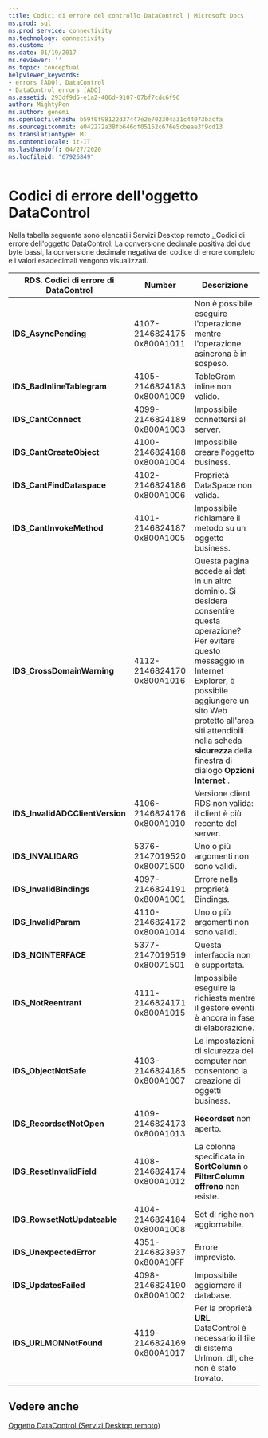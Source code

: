 ```yaml
---
title: Codici di errore del controllo DataControl | Microsoft Docs
ms.prod: sql
ms.prod_service: connectivity
ms.technology: connectivity
ms.custom: ''
ms.date: 01/19/2017
ms.reviewer: ''
ms.topic: conceptual
helpviewer_keywords:
- errors [ADO], DataControl
- DataControl errors [ADO]
ms.assetid: 293df9d5-e1a2-406d-9107-07bf7cdc6f96
author: MightyPen
ms.author: genemi
ms.openlocfilehash: b59f0f98122d37447e2e702304a31c44073bacfa
ms.sourcegitcommit: e042272a38fb646df05152c676e5cbeae3f9cd13
ms.translationtype: MT
ms.contentlocale: it-IT
ms.lasthandoff: 04/27/2020
ms.locfileid: "67926849"
---
```

# <a name="datacontrol-object-error-codes"></a>Codici di errore dell'oggetto DataControl
Nella tabella seguente sono elencati i Servizi Desktop remoto [. ](../../../ado/reference/rds-api/datacontrol-object-rds.md)Codici di errore dell'oggetto DataControl. La conversione decimale positiva dei due byte bassi, la conversione decimale negativa del codice di errore completo e i valori esadecimali vengono visualizzati.

|RDS. Codici di errore di DataControl|Number|Descrizione|
|---------------------------------|------------|-----------------|
|**IDS_AsyncPending**|4107-2146824175 0x800A1011|Non è possibile eseguire l'operazione mentre l'operazione asincrona è in sospeso.|
|**IDS_BadInlineTablegram**|4105-2146824183 0x800A1009|TableGram inline non valido.|
|**IDS_CantConnect**|4099-2146824189 0x800A1003|Impossibile connettersi al server.|
|**IDS_CantCreateObject**|4100-2146824188 0x800A1004|Impossibile creare l'oggetto business.|
|**IDS_CantFindDataspace**|4102-2146824186 0x800A1006|Proprietà DataSpace non valida.|
|**IDS_CantInvokeMethod**|4101-2146824187 0x800A1005|Impossibile richiamare il metodo su un oggetto business.|
|**IDS_CrossDomainWarning**|4112-2146824170 0x800A1016|Questa pagina accede ai dati in un altro dominio. Si desidera consentire questa operazione? Per evitare questo messaggio in Internet Explorer, è possibile aggiungere un sito Web protetto all'area siti attendibili nella scheda **sicurezza** della finestra di dialogo **Opzioni Internet** .|
|**IDS_InvalidADCClientVersion**|4106-2146824176 0x800A1010|Versione client RDS non valida: il client è più recente del server.|
|**IDS_INVALIDARG**|5376-2147019520 0x80071500|Uno o più argomenti non sono validi.|
|**IDS_InvalidBindings**|4097-2146824191 0x800A1001|Errore nella proprietà Bindings.|
|**IDS_InvalidParam**|4110-2146824172 0x800A1014|Uno o più argomenti non sono validi.|
|**IDS_NOINTERFACE**|5377-2147019519 0x80071501|Questa interfaccia non è supportata.|
|**IDS_NotReentrant**|4111-2146824171 0x800A1015|Impossibile eseguire la richiesta mentre il gestore eventi è ancora in fase di elaborazione.|
|**IDS_ObjectNotSafe**|4103-2146824185 0x800A1007|Le impostazioni di sicurezza del computer non consentono la creazione di oggetti business.|
|**IDS_RecordsetNotOpen**|4109-2146824173 0x800A1013|**Recordset** non aperto.|
|**IDS_ResetInvalidField**|4108-2146824174 0x800A1012|La colonna specificata in **SortColumn** o **FilterColumn offrono** non esiste.|
|**IDS_RowsetNotUpdateable**|4104-2146824184 0x800A1008|Set di righe non aggiornabile.|
|**IDS_UnexpectedError**|4351-2146823937 0x800A10FF|Errore imprevisto.|
|**IDS_UpdatesFailed**|4098-2146824190 0x800A1002|Impossibile aggiornare il database.|
|**IDS_URLMONNotFound**|4119-2146824169 0x800A1017|Per la proprietà **URL** DataControl è necessario il file di sistema Urlmon. dll, che non è stato trovato.|

## <a name="see-also"></a>Vedere anche
 [Oggetto DataControl (Servizi Desktop remoto)](../../../ado/reference/rds-api/datacontrol-object-rds.md)
